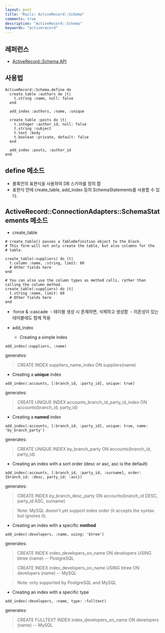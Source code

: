 ```yaml
---
layout: post
title: "Rails: ActiveRecord::Schema"
comments: true
description: "ActiveRecord::Schema"
keywords: "activerecord"
---
```


## 레퍼런스 
- [ActiveRecord::Schema API](http://api.rubyonrails.org/classes/ActiveRecord/Schema.html)

## 사용법 

```
ActiveRecord::Schema.define do
  create_table :authors do |t|
    t.string :name, null: false
  end

  add_index :authors, :name, :unique

  create_table :posts do |t|
    t.integer :author_id, null: false
    t.string :subject
    t.text :body
    t.boolean :private, default: false
  end

  add_index :posts, :author_id
end
```

## define 메소드 
- 블록안의 표현식을 사용하여 DB 스키마를 정의 함 
- 표현식 안에 create_table, add_index 등의 SchemaStatements를 사용할 수 있다. 

## ActiveRecord::ConnectionAdapters::SchemaStatements 메소드 
- create_table 
```
# create_table() passes a TableDefinition object to the block.
# This form will not only create the table, but also columns for the
# table.

create_table(:suppliers) do |t|
  t.column :name, :string, limit: 60
  # Other fields here
end
```
```
# You can also use the column types as method calls, rather than calling the column method.
create_table(:suppliers) do |t|
  t.string :name, limit: 60
  # Other fields here
end
```
- :force & :cascade 
  - 테이블 생성 시 존재하면, 삭제하고 생성함 
  - 의존성이 있는 테이블에도 함께 적용 


- add_index

  - Creating a simple index
```  
add_index(:suppliers, :name)
```
generates:
  > CREATE INDEX suppliers_name_index ON suppliers(name)

  - Creating a **unique** index
```  
add_index(:accounts, [:branch_id, :party_id], unique: true)
```
generates:
  > CREATE UNIQUE INDEX accounts_branch_id_party_id_index ON accounts(branch_id, party_id)

  - Creating a **named** index
```
add_index(:accounts, [:branch_id, :party_id], unique: true, name: 'by_branch_party')
```
generates:
  > CREATE UNIQUE INDEX by_branch_party ON accounts(branch_id, party_id)

  - Creating an index with a sort order (desc or asc, asc is the default)
```  
add_index(:accounts, [:branch_id, :party_id, :surname], order: {branch_id: :desc, party_id: :asc})
```
generates:
  > CREATE INDEX by_branch_desc_party ON accounts(branch_id DESC, party_id ASC, surname)
  
  > Note: MySQL doesn't yet support index order (it accepts the syntax but ignores it).

  - Creating an index with a specific **method**
```  
add_index(:developers, :name, using: 'btree')
```
generates:
  > CREATE INDEX index_developers_on_name ON developers USING btree (name) -- PostgreSQL
  
  > CREATE INDEX index_developers_on_name USING btree ON developers (name) -- MySQL
  
  > Note: only supported by PostgreSQL and MySQL

  - Creating an index with a specific type
```
add_index(:developers, :name, type: :fulltext)
```
generates:
  > CREATE FULLTEXT INDEX index_developers_on_name ON developers (name) -- MySQL
  


